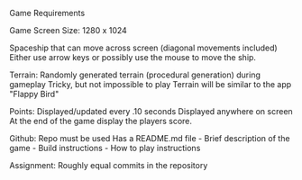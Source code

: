 Game Requirements

Game Screen Size: 1280 x 1024

Spaceship that can move across screen (diagonal movements included)
	Either use arrow keys or possibly use the mouse to move the ship.

Terrain:
	Randomly generated terrain (procedural generation) during gameplay
	Tricky, but not impossible to play
	Terrain will be similar to the app "Flappy Bird"

Points:
	Displayed/updated every .10 seconds
	Displayed anywhere on screen
	At the end of the game display the players score.

Github:
	Repo must be used
	Has a README.md file
	- Brief description of the game
	- Build instructions
	- How to play instructions

Assignment:
	Roughly equal commits in the repository 
